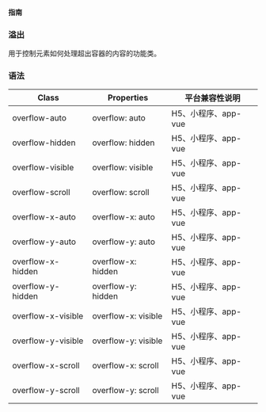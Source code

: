 #### <span class="text-lg text-gray-500 font-normal">指南</span>

<div class="w-screen"></div>

### 溢出
<a-typography-text>
    用于控制元素如何处理超出容器的内容的功能类。
</a-typography-text>

<CssPrefix />

### 语法
| Class | Properties | 平台兼容性说明
| --- | --- | ---
| <a-link status="success">overflow-auto</a-link> | <a-link>overflow: auto</a-link> | H5、小程序、app-vue
| <a-link status="success">overflow-hidden</a-link> | <a-link>overflow: hidden</a-link> | H5、小程序、app-vue
| <a-link status="success">overflow-visible</a-link> | <a-link>overflow: visible</a-link> | H5、小程序、app-vue
| <a-link status="success">overflow-scroll</a-link> | <a-link>overflow: scroll</a-link> | H5、小程序、app-vue
| <a-link status="success">overflow-x-auto</a-link> | <a-link>overflow-x: auto</a-link> | H5、小程序、app-vue
| <a-link status="success">overflow-y-auto</a-link> | <a-link>overflow-y: auto</a-link> | H5、小程序、app-vue
| <a-link status="success">overflow-x-hidden</a-link> | <a-link>overflow-x: hidden</a-link> | H5、小程序、app-vue
| <a-link status="success">overflow-y-hidden</a-link> | <a-link>overflow-y: hidden</a-link> | H5、小程序、app-vue
| <a-link status="success">overflow-x-visible</a-link> | <a-link>overflow-x: visible</a-link> | H5、小程序、app-vue
| <a-link status="success">overflow-y-visible</a-link> | <a-link>overflow-y: visible</a-link> | H5、小程序、app-vue
| <a-link status="success">overflow-x-scroll</a-link> | <a-link>overflow-x: scroll</a-link> | H5、小程序、app-vue
| <a-link status="success">overflow-y-scroll</a-link> | <a-link>overflow-y: scroll</a-link> | H5、小程序、app-vue